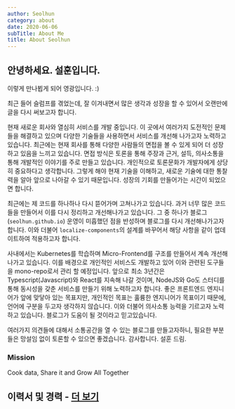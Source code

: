 ```yaml
---
author: Seolhun
category: about
date: 2020-06-06
subTitle: About Me
title: About Seolhun
---
```


## 안녕하세요. 설훈입니다.

이렇게 만나뵙게 되어 영광입니다. :)

최근 들어 슬럼프를 겪었는데, 잘 이겨내면서 많은 생각과 성장을 할 수 있어서 오랜만에 글을 다시 써보고자 합니다.

현재 새로운 회사와 열심히 서비스를 개발 중입니다. 이 곳에서 여러가지 도전적인 문제들을 해결하고 있으며 다양한 기술들을 사용하면서 서비스를 개선해 나가고자 노력하고 있습니다.
최근에는 현재 회사를 통해 다양한 사람들의 면접을 볼 수 있게 되어 더 성장하고 있음을 느끼고 있습니다. 면접 방식은 토론을 통해 주장과 근거, 설득, 의사소통을 통해 개발적인 이야기를 주로 만들고 있습니다.
개인적으로 토론문화가 개발자에게 상당히 중요하다고 생각합니다. 그렇게 해야 현재 기술을 이해하고, 새로운 기술에 대한 통찰력을 알아 앞으로 나아갈 수 있기 때문입니다. 성장의 기회를 만들어가는 시간이 되었으면 합니다.

최근에는 제 코드를 하나하나 다시 뜯어가며 고쳐나가고 있습니다. 과거 너무 많은 코드들을 만들어서 이를 다시 정리하고 개선해나가고 있습니다.
그 중 하나가 블로그(`seolhun.github.io`) 운영이 미흡했던 점을 반성하며 블로그를 다시 개선해나가고자 합니다. 이와 더불어 `localize-components`의 설계를 바꾸어서 해당 사항을 같이 업데이트하여 적용하고자 합니다.

사내에서는 Kubernetes를 학습하며 Micro-Frontend를 구조를 만들어서 계속 개선해나가고 있습니다. 이를 배경으로 개인적인 서비스도 개발하고 있어 이와 관련된 도구들을 mono-repo로서 관리 할 예정입니다.
앞으로 최소 3년간은 Typescript(Javascript)와 React를 지속해 나갈 것이며, NodeJS와 Go도 스터디를 통해 동시성을 갖춘 서비스를 만들기 위해 노력하고자 합니다.
좋은 프론트엔드 엔지니어가 앞에 맞닿아 있는 목표지만, 개인적인 목표는 훌륭한 엔지니어가 목표이기 때문에, 언어에 구분을 두고자 생각하지 않습니다. 이와 더불어 의사소통 능력을 기르고자 노력하고 있습니다. 블로그가 도움이 될 것이라고 믿고있습니다.

여러가지 의견들에 대해서 소통공간을 열 수 있는 블로그를 만들고자하니, 필요한 부분들은 망설임 없이 토론할 수 있으면 좋겠습니다.
감사합니다. 설훈 드림.

### Mission

Cook data, Share it and Grow All Together

## 이력서 및 경력 - [더 보기](/files/seolhun_resume.pdf)

